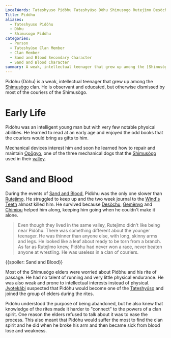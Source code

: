 ```yaml
---
LocalWords: Tateshyuso Pidòhu Tateshyúso Dòhu Shimusogo Rutejìmo Desòchu Gemènyo Chimípu Opōgyo Shimusògo shimusogo Jyotekábi
Title: Pidòhu
aliases:
  - Tateshyuso Pidòhu
  - Dòhu
  - Shimusogo Pidòhu
categories:
  - Person
  - Tateshyúso Clan Member
  - Clan Member
  - Sand and Blood Secondary Character
  - Sand and Blood Character
summary: A weak, intellectual teenager that grew up among the [Shimusògo]() clan.
---
```


Pidòhu (Dòhu) is a weak, intellectual teenager that grew up among the [Shimusògo]() clan. He is observant and educated, but otherwise dismissed by most of the couriers of the Shimusògo.

# Early Life

Pidòhu was an intelligent young man but with very few notable physical abilities. He learned to read at an early age and enjoyed the odd books that the couriers would bring as gifts to him.

Mechanical devices interest him and soon he learned how to repair and maintain [Opōgyo](), one of the three mechanical dogs that the [Shimusògo]() used in their [valley](/shimusogo-valley/).

# Sand and Blood

During the events of [Sand and Blood](), Pidòhu was the only one slower than [Rutejìmo](). He struggled to keep up and the two week journal to the [Wind's Teeth]() almost killed him. He survived because [Desòchu](), [Gemènyo]() and [Chimípu]() helped him along, keeping him going when he couldn't make it alone.

> Even though they lived in the same valley, Rutejìmo didn't like being near Pidòhu. There was something different about the younger teenager. He was thinner than anyone else, with long, skinny arms and legs. He looked like a leaf about ready to be torn from a branch. As far as Rutejìmo knew, Pidòhu had never won a race, never beaten anyone at wrestling. He was useless in a clan of couriers.

{{spoiler: Sand and Blood}}

Most of the Shimusògo elders were worried about Pidòhu and his rite of passage. He had no talent of running and very little physical endurance. He was also weak and prone to intellectual interests instead of physical. [Jyotekábi]() suspected that Pidòhu would become one of the [Tateshyúso]() and joined the group of elders during the rites.

Pidòhu understood the purpose of being abandoned, but he also knew that knowledge of the rites made it harder to "connect" to the powers of a clan spirit. One reason the elders refused to talk about it was to ease the process. This also meant that Pidòhu would suffer the most to find the clan spirit and he did when he broke his arm and then became sick from blood lose and weakness.
